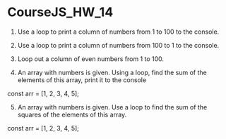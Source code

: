 # CourseJS_HW_14

1. Use a loop to print a column of numbers from 1 to 100 to the console.

2. Use a loop to print a column of numbers from 100 to 1 to the console.

3. Loop out a column of even numbers from 1 to 100.

4. An array with numbers is given. Using a loop, find the sum of the elements of this array, print it to the console

const arr = [1, 2, 3, 4, 5];

5. An array with numbers is given. Use a loop to find the sum of the squares of the elements of this array.

const arr = [1, 2, 3, 4, 5];
